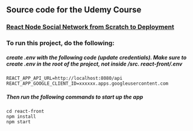 ## Source code for the Udemy Course

### [React Node Social Network from Scratch to Deployment ](https://www.udemy.com/node-react/?couponCode=GITHUB)

### To run this project, do the following:

##### create .env with the following code (update credentials). Make sure to create .env in the root of the project, not inside /src. react-front/.env

```
REACT_APP_API_URL=http://localhost:8080/api
REACT_APP_GOOGLE_CLIENT_ID=xxxxxx.apps.googleusercontent.com
```

##### Then run the following commands to start up the app

```
cd react-front
npm install
npm start
```
